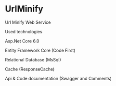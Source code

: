# UrlMinify
Url Minify Web Service

Used technologies

Asp.Net Core 6.0

Entity Framework Core (Code First)

Relational Database (MsSql)

Cache (ResponseCache)

Api & Code documentation (Swagger and Comments)
